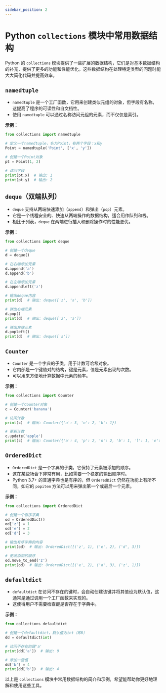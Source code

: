 ```yaml
---
sidebar_position: 2
---
```


# Python `collections` 模块中常用数据结构

Python 的 `collections` 模块提供了一些扩展的数据结构，它们是对基本数据结构的补充，提供了更多的功能和性能优化。这些数据结构在处理特定类型的问题时能大大简化代码并提高效率。

## `namedtuple`
- `namedtuple` 是一个工厂函数，它用来创建类似元组的对象，但字段有名称，这提高了程序的可读性和自文档性。
- 使用 `namedtuple` 可以通过名称访问元组的元素，而不仅仅是索引。

**示例：**
```python
from collections import namedtuple

# 定义一个namedtuple，名为Point，有两个字段：x和y
Point = namedtuple('Point', ['x', 'y'])

# 创建一个Point对象
pt = Point(1, 2)

# 访问字段
print(pt.x)  # 输出: 1
print(pt.y)  # 输出: 2
```

## `deque`（双端队列）
- `deque` 支持从两端快速添加（`append`）和弹出（`pop`）元素。
- 它是一个线程安全的、快速从两端操作的数据结构，适合用作队列和栈。
- 相比于列表，`deque` 在两端进行插入和删除操作时的性能更优。

**示例：**
```python
from collections import deque

# 创建一个deque
d = deque()

# 在右端添加元素
d.append('a')
d.append('b')

# 在左端添加元素
d.appendleft('z')

# 输出deque内容
print(d)  # 输出: deque(['z', 'a', 'b'])

# 弹出右端元素
d.pop()
print(d)  # 输出: deque(['z', 'a'])

# 弹出左端元素
d.popleft()
print(d)  # 输出: deque(['a'])
```

## `Counter`
- `Counter` 是一个字典的子类，用于计数可哈希对象。
- 它内部是一个键值对的结构，键是元素，值是元素出现的次数。
- 可以用来方便地计算数据中元素的频率。

**示例：**
```python
from collections import Counter

# 创建一个Counter对象
c = Counter('banana')

# 访问计数
print(c)  # 输出: Counter({'a': 3, 'n': 2, 'b': 1})

# 更新计数
c.update('apple')
print(c)  # 输出: Counter({'a': 4, 'p': 2, 'n': 2, 'b': 1, 'l': 1, 'e': 1})
```

## `OrderedDict`
- `OrderedDict` 是一个字典的子类，它保持了元素被添加的顺序。
- 这在某些场合下非常有用，比如需要一个稳定的输出顺序时。
- Python 3.7+ 的普通字典也是有序的，但 `OrderedDict` 仍然在功能上有所不同，如它的 `popitem` 方法可以用来弹出第一个或最后一个元素。

**示例：**
```python
from collections import OrderedDict

# 创建一个有序字典
od = OrderedDict()
od['z'] = 1
od['e'] = 2
od['d'] = 3

# 输出有序字典的内容
print(od)  # 输出: OrderedDict([('z', 1), ('e', 2), ('d', 3)])

# 更改添加的顺序
od.move_to_end('z')
print(od)  # 输出: OrderedDict([('e', 2), ('d', 3), ('z', 1)])
```

## `defaultdict`
- `defaultdict` 在访问不存在的键时，会自动创建该键并将其值设为默认值，这通常是通过调用一个工厂函数来实现的。
- 这使得用户不需要检查键是否存在于字典中。

**示例：**
```python
from collections defaultdict

# 创建一个defaultdict，默认值为int（即0）
dd = defaultdict(int)

# 访问不存在的键'a'
print(dd['a'])  # 输出: 0

# 添加一些值
dd['b'] = 4
print(dd['b'])  # 输出: 4
```

以上是 `collections` 模块中常用数据结构的简介和示例，希望能帮助你更好地理解和使用这些工具。